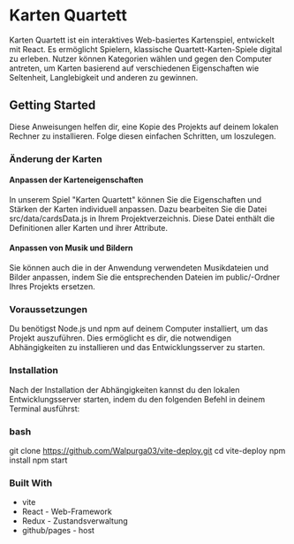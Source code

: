 # Karten Quartett
Karten Quartett ist ein interaktives Web-basiertes Kartenspiel, entwickelt mit React. Es ermöglicht Spielern, klassische Quartett-Karten-Spiele digital zu erleben. Nutzer können Kategorien wählen und gegen den Computer antreten, um Karten basierend auf verschiedenen Eigenschaften wie Seltenheit, Langlebigkeit und anderen zu gewinnen.

## Getting Started
Diese Anweisungen helfen dir, eine Kopie des Projekts auf deinem lokalen Rechner zu installieren. Folge diesen einfachen Schritten, um loszulegen.

### Änderung der Karten
#### Anpassen der Karteneigenschaften
In unserem Spiel "Karten Quartett" können Sie die Eigenschaften und Stärken der Karten individuell anpassen. Dazu bearbeiten Sie die Datei src/data/cardsData.js in Ihrem Projektverzeichnis. Diese Datei enthält die Definitionen aller Karten und ihrer Attribute.
#### Anpassen von Musik und Bildern
Sie können auch die in der Anwendung verwendeten Musikdateien und Bilder anpassen, indem Sie die entsprechenden Dateien im public/-Ordner Ihres Projekts ersetzen.

### Voraussetzungen
Du benötigst Node.js und npm auf deinem Computer installiert, um das Projekt auszuführen. Dies ermöglicht es dir, die notwendigen Abhängigkeiten zu installieren und das Entwicklungsserver zu starten.

### Installation
Nach der Installation der Abhängigkeiten kannst du den lokalen Entwicklungsserver starten, indem du den folgenden Befehl in deinem Terminal ausführst:

### bash
git clone https://github.com/Walpurga03/vite-deploy.git
cd vite-deploy
npm install
npm start

### Built With
- vite
- React - Web-Framework
- Redux - Zustandsverwaltung
- github/pages - host